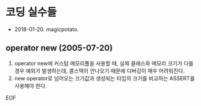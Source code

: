 ﻿# 코딩 실수들
* 2018-01-20. magicpotato.


## operator new (2005-07-20)
1. operator new에 커스텀 메모리풀을 사용할 때, 실제 클래스와 메모리 크기가 다를 경우 예외가 발생하는데, 콜스택이 안나오기 때문에 디버깅이 매우 어려워진다.
2. new operator로 넘어오는 크기값과 생성되는 타입의 크기를 비교하는 ASSERT를 사용해야 한다.


EOF